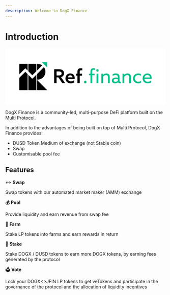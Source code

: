 ```yaml
---
description: Welcome to DogX Finance
---
```


# Introduction

![](<.gitbook/assets/reffi-horiz (1).png>)

DogX Finance is a community-led, multi-purpose DeFi platform built on the Multi Protocol.


In addition to the advantages of being built on top of  Multi Protocol, DogX Finance provides:&#x20;

* DUSD Token Medium of exchange (not Stable coin)
* Swap
* Customisable pool fee

## Features

↔️ **Swap**

Swap tokens with our automated market maker (AMM) exchange

**💰** **Pool**

Provide liquidity and earn revenue from swap fee

**🌾** **Farm**

Stake LP tokens into farms and earn rewards in return


**🌈** **Stake**

Stake DOGX / DUSD tokens to earn more DOGX tokens, by earning fees generated by the protocol

🗳​ **Vote**

Lock your DOGX<>JFIN LP tokens to get veTokens and participate in the governance of the protocol and the allocation of liquidity incentives
